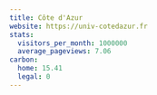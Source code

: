 ```yaml
---
title: Côte d'Azur
website: https://univ-cotedazur.fr
stats:
  visitors_per_month: 1000000
  average_pageviews: 7.06
carbon:
  home: 15.41
  legal: 0
---
```

